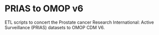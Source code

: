 # PRIAS to OMOP v6
ETL scripts to concert the Prostate cancer Research International: Active Surveillance (PRIAS) datasets to OMOP CDM V6.
